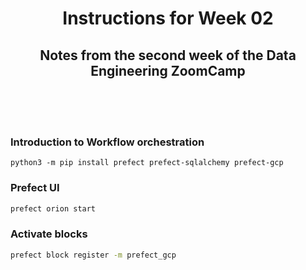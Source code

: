 <h1 align="center"> Instructions for Week 02 </h1>

<h2 align="center">Notes from the second week of the Data Engineering ZoomCamp</h2>

<br>
<br>
<br>

### Introduction to Workflow orchestration 
```
python3 -m pip install prefect prefect-sqlalchemy prefect-gcp
```

### Prefect UI
```bash
prefect orion start
```

### Activate blocks
```bash
prefect block register -m prefect_gcp
```